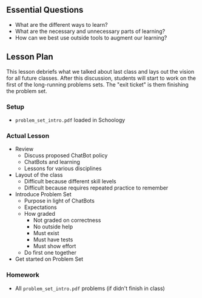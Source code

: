 ## Essential Questions

- What are the different ways to learn?
- What are the necessary and unnecessary parts of learning?
- How can we best use outside tools to augment our learning?

## Lesson Plan

This lesson debriefs what we talked about last class and lays out the vision
for all future classes. After this discussion, students will start to work on
the first of the long-running problems sets. The "exit ticket" is them finishing
the problem set.

### Setup

- `problem_set_intro.pdf` loaded in Schoology

### Actual Lesson

- Review
    - Discuss proposed ChatBot policy
    - ChatBots and learning
    - Lessons for various disciplines
- Layout of the class
    - Difficult because different skill levels
    - Difficult because requires repeated practice to remember
- Introduce Problem Set
    - Purpose in light of ChatBots
    - Expectations
    - How graded
        - Not graded on correctness
        - No outside help
        - Must exist
        - Must have tests
        - Must show effort
    - Do first one together
- Get started on Problem Set

### Homework

- All `problem_set_intro.pdf` problems (if didn't finish in class)
